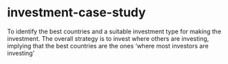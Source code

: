 # investment-case-study
To identify the best countries and a suitable investment type for making the investment. The overall strategy is to invest where others are investing, implying that the best countries are the ones ‘where most investors are investing’
